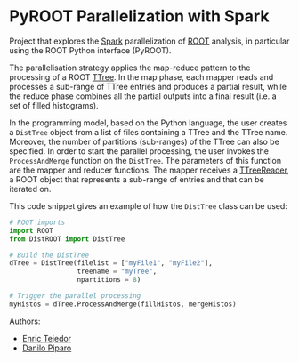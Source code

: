# PyROOT Parallelization with Spark
Project that explores the [Spark](http://spark.apache.org/) parallelization of [ROOT](https://root.cern/) analysis, in particular using the ROOT Python interface (PyROOT).

The parallelisation strategy applies the map-reduce pattern to the processing of a ROOT [TTree](https://root.cern.ch/doc/v608/classTTree.html). In the map phase, each mapper reads and processes a sub-range of TTree entries and produces a partial result, while the reduce phase combines all the partial outputs into a final result (i.e. a set of filled histograms).

In the programming model, based on the Python language, the user creates a `DistTree` object from a list of files containing a TTree and the TTree name. Moreover, the number of partitions (sub-ranges) of the TTree can also be specified. In order to start the parallel processing, the user invokes the `ProcessAndMerge` function on the `DistTree`. The parameters of this function are the mapper and reducer functions. The mapper receives a [TTreeReader](https://root.cern.ch/doc/v608/classTTreeReader.html), a ROOT object that represents a sub-range of entries and that can be iterated on.

This code snippet gives an example of how the `DistTree` class can be used:
```python
# ROOT imports
import ROOT
from DistROOT import DistTree

# Build the DistTree
dTree = DistTree(filelist = ["myFile1", "myFile2"],
                 treename = "myTree",
                 npartitions = 8)

# Trigger the parallel processing
myHistos = dTree.ProcessAndMerge(fillHistos, mergeHistos)
```

Authors:
* [Enric Tejedor](mailto:etejedor@cern.ch)
* [Danilo Piparo](mailto:danilo.piparo@cern.ch)

